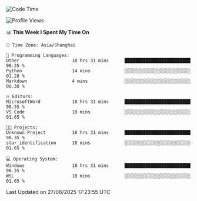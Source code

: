 <!--START_SECTION:waka-->
![Code Time](http://img.shields.io/badge/Code%20Time-3%2C022%20hrs%202%20mins-blue)

![Profile Views](http://img.shields.io/badge/Profile%20Views-0-blue)

📊 **This Week I Spent My Time On** 

```text
🕑︎ Time Zone: Asia/Shanghai

💬 Programming Languages: 
Other                    18 hrs 31 mins      █████████████████████████   98.35 % 
Python                   14 mins             ░░░░░░░░░░░░░░░░░░░░░░░░░   01.28 % 
Markdown                 4 mins              ░░░░░░░░░░░░░░░░░░░░░░░░░   00.38 % 

🔥 Editors: 
MicrosoftWord            18 hrs 31 mins      █████████████████████████   98.35 % 
VS Code                  18 mins             ░░░░░░░░░░░░░░░░░░░░░░░░░   01.65 % 

🐱‍💻 Projects: 
Unknown Project          18 hrs 31 mins      █████████████████████████   98.35 % 
star_identification      18 mins             ░░░░░░░░░░░░░░░░░░░░░░░░░   01.65 % 

💻 Operating System: 
Windows                  18 hrs 31 mins      █████████████████████████   98.35 % 
WSL                      18 mins             ░░░░░░░░░░░░░░░░░░░░░░░░░   01.65 % 
```


 Last Updated on 27/06/2025 17:23:55 UTC
<!--END_SECTION:waka-->